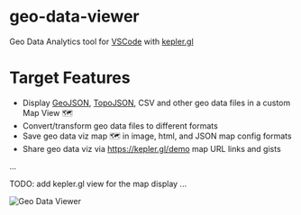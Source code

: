 # geo-data-viewer
Geo Data Analytics tool for [VSCode](https://code.visualstudio.com/) with [kepler.gl](https://kepler.gl/
)

# Target Features

- Display [GeoJSON](https://geojson.org/), [TopoJSON](https://github.com/topojson/topojson), CSV and other geo data files in a custom Map View 🗺️
- Convert/transform geo data files to different formats
- Save geo data viz map 🗺️ in image, html, and JSON map config formats
- Share geo data viz via https://kepler.gl/demo map URL links and gists

...

TODO: add kepler.gl view for the map display ...

![Geo Data Viewer](https://github.com/RandomFractals/geo-data-viewer/blob/master/images/geo-data-viewer.png?raw=true 
 "Geo Data Viewer")

